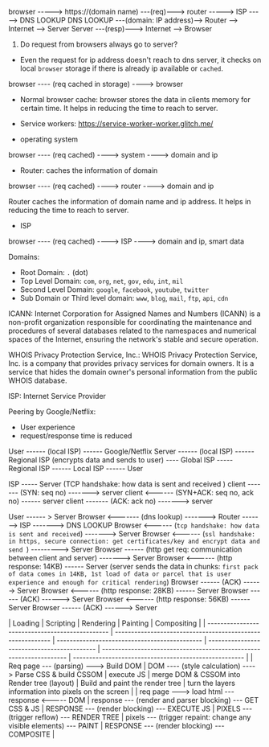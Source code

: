browser -----> https://(domain name) ---(req)---> router -----> ISP -----> DNS LOOKUP
DNS LOOKUP ---(domain: IP address)--> Router --> Internet --> Server
Server ---(resp)---> Internet --> Browser

1. Do request from browsers always go to server?

- Even the request for ip address doesn't reach to dns server, it checks on local `browser` storage if there is already ip available or `cached`.

browser ---- (req cached in storage) ----> browser

- Normal browser cache: browser stores the data in clients memory for certain time. It helps in reducing the time to reach to server.
- Service workers: https://service-worker-worker.glitch.me/

- operating system

browser ---- (req cached) ----> system ----> domain and ip

- Router: caches the information of domain

browser ---- (req cached) ----> router ----> domain and ip

Router caches the information of domain name and ip address. It helps in reducing the time to reach to server.

- ISP

browser ---- (req cached) ----> ISP ----> domain and ip, smart data

Domains:

- Root Domain: `.` (dot)
- Top Level Domain: `com`, `org`, `net`, `gov`, `edu`, `int`, `mil`
- Second Level Domain: `google`, `facebook`, `youtube`, `twitter`
- Sub Domain or Third level domain: `www`, `blog`, `mail`, `ftp`, `api`, `cdn`

ICANN: Internet Corporation for Assigned Names and Numbers (ICANN) is a non-profit organization responsible for coordinating the maintenance and procedures of several databases related to the namespaces and numerical spaces of the Internet, ensuring the network's stable and secure operation.

WHOIS Privacy Protection Service, Inc.: WHOIS Privacy Protection Service, Inc. is a company that provides privacy services for domain owners. It is a service that hides the domain owner's personal information from the public WHOIS database.

ISP: Internet Service Provider

Peering by Google/Netflix:

- User experience
- request/response time is reduced

User ------ (local ISP) ------ Google/Netflix Server ------ (local ISP) ------ Regional ISP (encrypts data and sends to user) ---- Global ISP ----- Regional ISP ------ Local ISP ------ User

ISP ----- Server (TCP handshake: how data is sent and received )
client ------- (SYN: seq no) -------> server
client <------ (SYN+ACK: seq no, ack no) ------ server
client ------- (ACK: ack no) -------> server

User ------ > Server
Browser <------- (dns lookup) -------> Router -------> ISP -------> DNS LOOKUP
Browser <------ (`tcp handshake: how data is sent and received`) -------> Server
Browser <------ (`ssl handshake: in https, secure connection: get certificates/key and encrypt data and send `) ---------> Server
Browser ------ (http get req: communication between client and server) -------> Server
Browser <------ (http response: 14KB) ------ Server (server sends the data in chunks: `first pack of data comes in 14KB, 1st load of data or parcel that is user experience and enough for critical rendering`)
Browser ------ (ACK) ------> Server
Browser <------ (http response: 28KB) ------ Server
Browser ------ (ACK) ------> Server
Browser <------ (http response: 56KB) ------ Server
Browser ------ (ACK) ------> Server

| Loading                                         | Scripting                                                  | Rendering                                     | Painting                                    | Compositing                                                         |
| ----------------------------------------------- | ---------------------------------------------------------- | --------------------------------------------- | ------------------------------------------- | ------------------------------------------------------------------- | ----------------------------------------------------- |
| Req page --- (parsing) ---> Build DOM           | DOM ---- (style calculation) ----> Parse CSS & build CSSOM | execute JS                                    | merge DOM & CSSOM into Render tree (layout) | Build and paint the render tree                                     | turn the layers information into pixels on the screen |
| req page ---> load html --- response <----- DOM | response --- (render and parser blocking) --- GET CSS & JS | RESPONSE --- (render blocking) --- EXECUTE JS | PIXELS --- (trigger reflow) --- RENDER TREE | pixels --- (trigger repaint: change any visible elements) --- PAINT | RESPONSE --- (render blocking) --- COMPOSITE          |
